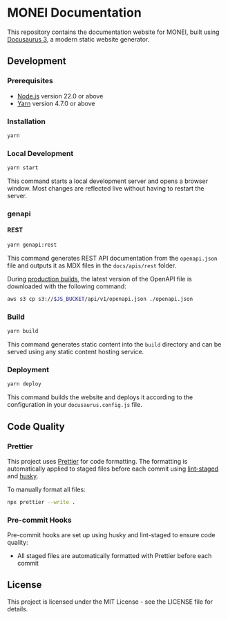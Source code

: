 # MONEI Documentation

This repository contains the documentation website for MONEI, built using [Docusaurus 3](https://docusaurus.io/), a modern static website generator.

## Development

### Prerequisites

- [Node.js](https://nodejs.org/) version 22.0 or above
- [Yarn](https://yarnpkg.com/) version 4.7.0 or above

### Installation

```bash
yarn
```

### Local Development

```bash
yarn start
```

This command starts a local development server and opens a browser window. Most changes are reflected live without having to restart the server.

### genapi

#### REST

```bash
yarn genapi:rest
```

This command generates REST API documentation from the `openapi.json` file and outputs it as MDX files in the `docs/apis/rest` folder.

During [production builds](.amplify.yml), the latest version of the OpenAPI file is downloaded with the following command:

```bash
aws s3 cp s3://$JS_BUCKET/api/v1/openapi.json ./openapi.json
```

### Build

```bash
yarn build
```

This command generates static content into the `build` directory and can be served using any static content hosting service.

### Deployment

```bash
yarn deploy
```

This command builds the website and deploys it according to the configuration in your `docusaurus.config.js` file.

## Code Quality

### Prettier

This project uses [Prettier](https://prettier.io/) for code formatting. The formatting is automatically applied to staged files before each commit using [lint-staged](https://github.com/okonet/lint-staged) and [husky](https://typicode.github.io/husky/).

To manually format all files:

```bash
npx prettier --write .
```

### Pre-commit Hooks

Pre-commit hooks are set up using husky and lint-staged to ensure code quality:

- All staged files are automatically formatted with Prettier before each commit

## License

This project is licensed under the MIT License - see the LICENSE file for details.
